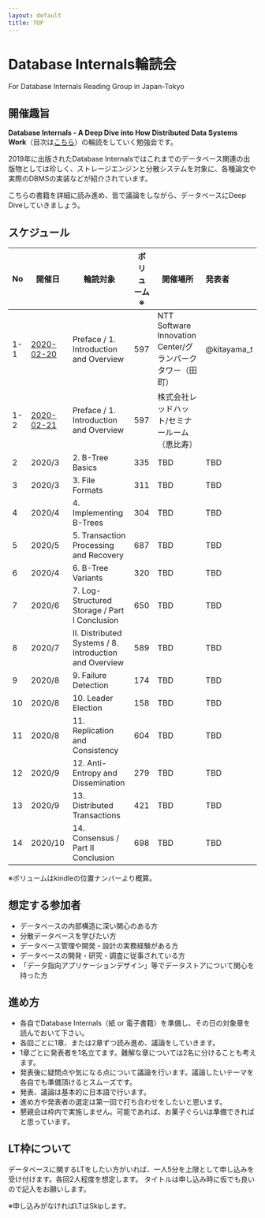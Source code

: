 ```yaml
---
layout: default
title: TOP
---
```


# Database Internals輪読会
For Database Internals Reading Group in Japan-Tokyo

## 開催趣旨
**Database Internals - A Deep Dive into How Distributed Data Systems Work**（目次は[こちら](https://www.oreilly.com/library/view/database-internals/9781492040330/)）の輪読をしていく勉強会です。

2019年に出版されたDatabase Internalsではこれまでのデータベース関連の出版物としては珍しく、ストレージエンジンと分散システムを対象に、各種論文や実際のDBMSの実装などが紹介されています。

こちらの書籍を詳細に読み進め、皆で議論をしながら、データベースにDeep Diveしていきましょう。

## スケジュール

|No|開催日|輪読対象|ボリューム※|開催場所|発表者|
|-----|-----|-----|-----|-----|:-----|
|1-1|[2020-02-20](./No01/20200220/agenda.html)|Preface / 1. Introduction and Overview|597|NTT Software Innovation Center/グランパークタワー（田町）|@kitayama_t|
|1-2|[2020-02-21](./No01/20200221/agenda.html)|Preface / 1. Introduction and Overview|597|株式会社レッドハット/セミナールーム（恵比寿）||Preface / 1. Introduction and Overview||TBD|TBD|
|2|2020/3|2. B-Tree Basics|335|TBD|TBD|
|3|2020/3|3. File Formats|311|TBD|TBD|
|4|2020/4|4. Implementing B-Trees|304|TBD|TBD|
|5|2020/5|5. Transaction Processing and Recovery|687|TBD|TBD|
|6|2020/4|6. B-Tree Variants|320|TBD|TBD|
|7|2020/6|7. Log-Structured Storage / Part I Conclusion|650|TBD|TBD|
|8|2020/7|II. Distributed Systems / 8. Introduction and Overview|589|TBD|TBD|
|9|2020/8|9. Failure Detection|174|TBD|TBD|
|10|2020/8|10. Leader Election|158|TBD|TBD|
|11|2020/8|11. Replication and Consistency|604|TBD|TBD|
|12|2020/9|12. Anti-Entropy and Dissemination|279|TBD|TBD|
|13|2020/9|13. Distributed Transactions|421|TBD|TBD|
|14|2020/10|14. Consensus / Part II Conclusion|698|TBD|TBD|

※ボリュームはkindleの位置ナンバーより概算。

## 想定する参加者

- データベースの内部構造に深い関心のある方
- 分散データベースを学びたい方
- データベース管理や開発・設計の実務経験がある方
- データベースの開発・研究・調査に従事されている方
- 「データ指向アプリケーションデザイン」等でデータストアについて関心を持った方

## 進め方

- 各自でDatabase Internals（紙 or 電子書籍）を準備し、その日の対象章を読んでおいて下さい。
- 各回ごとに1章、または2章ずつ読み進め、議論をしていきます。
- 1章ごとに発表者を1名立てます。難解な章については2名に分けることも考えます。
- 発表後に疑問点や気になる点について議論を行います。議論したいテーマを各自でも準備頂けるとスムーズです。
- 発表、議論は基本的に日本語で行います。
- 進め方や発表者の選定は第一回で打ち合わせをしたいと思います。
- 懇親会は枠内で実施しません。可能であれば、お菓子ぐらいは準備できればと思っています。

## LT枠について
データベースに関するLTをしたい方がいれば、一人5分を上限として申し込みを受け付けます。各回2人程度を想定します。
タイトルは申し込み時に仮でも良いので記入をお願いします。

※申し込みがなければLTはSkipします。
